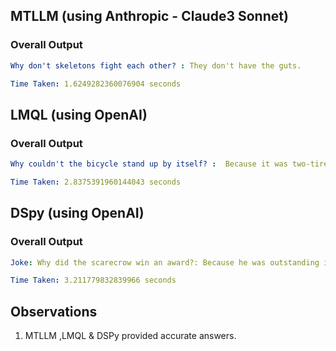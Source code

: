 ## MTLLM (using Anthropic - Claude3 Sonnet)
### Overall Output
```yaml
Why don't skeletons fight each other? : They don't have the guts.
```
```yaml
Time Taken: 1.6249282360076904 seconds
```

## LMQL (using OpenAI)
### Overall Output
```yaml
Why couldn't the bicycle stand up by itself? :  Because it was two-tired.
```

```yaml
Time Taken: 2.8375391960144043 seconds
```

## DSpy (using OpenAI)
### Overall Output
```yaml
Joke: Why did the scarecrow win an award?: Because he was outstanding in his field!

```

```yaml
Time Taken: 3.211779832839966 seconds
```

## Observations
1. MTLLM ,LMQL & DSPy provided accurate answers.
